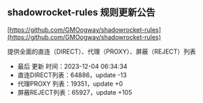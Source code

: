 ## shadowrocket-rules 规则更新公告

[https://github.com/GMOogway/shadowrocket-rules](https://github.com/GMOogway/shadowrocket-rules)

提供全面的直连（DIRECT）、代理（PROXY）、屏蔽（REJECT）列表
- 最后 更新 时间：2023-12-04 06:34:34
- 直连DIRECT列表：64886，update -13
- 代理PROXY 列表：19351，update +0
- 屏蔽REJECT列表：65927，update +105